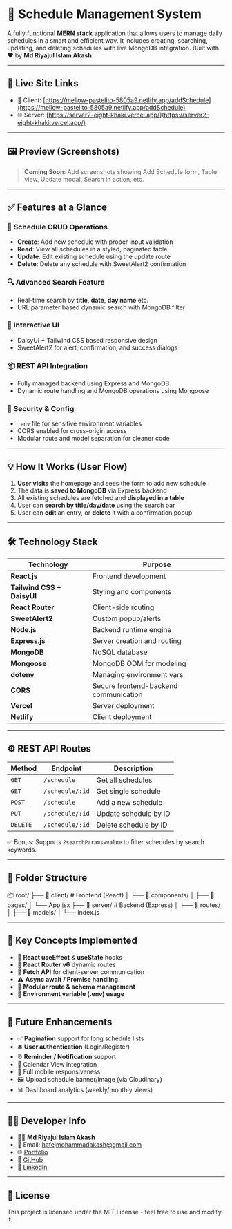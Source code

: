 # 📅 Schedule Management System

A fully functional **MERN stack** application that allows users to manage daily schedules in a smart and efficient way. It includes creating, searching, updating, and deleting schedules with live MongoDB integration. Built with ❤️ by **Md Riyajul Islam Akash**.

---

## 🔗 Live Site Links

- 🚀 Client: [https://mellow-pastelito-5805a9.netlify.app/addSchedule](https://mellow-pastelito-5805a9.netlify.app/addSchedule)
- 🌐 Server: [https://server2-eight-khaki.vercel.app/](https://server2-eight-khaki.vercel.app/)

---

## 🖼️ Preview (Screenshots)

> **Coming Soon**: Add screenshots showing Add Schedule form, Table view, Update modal, Search in action, etc.

---

## ✅ Features at a Glance

### 📝 Schedule CRUD Operations
- **Create**: Add new schedule with proper input validation
- **Read**: View all schedules in a styled, paginated table
- **Update**: Edit existing schedule using the update route
- **Delete**: Delete any schedule with SweetAlert2 confirmation

### 🔍 Advanced Search Feature
- Real-time search by **title**, **date**, **day name** etc.
- URL parameter based dynamic search with MongoDB filter

### 💬 Interactive UI
- DaisyUI + Tailwind CSS based responsive design
- SweetAlert2 for alert, confirmation, and success dialogs

### 📦 REST API Integration
- Fully managed backend using Express and MongoDB
- Dynamic route handling and MongoDB operations using Mongoose

### 🔐 Security & Config
- `.env` file for sensitive environment variables
- CORS enabled for cross-origin access
- Modular route and model separation for cleaner code

---

## 💡 How It Works (User Flow)

1. **User visits** the homepage and sees the form to add new schedule
2. The data is **saved to MongoDB** via Express backend
3. All existing schedules are fetched and **displayed in a table**
4. User can **search by title/day/date** using the search bar
5. User can **edit** an entry, or **delete** it with a confirmation popup

---

## 🛠️ Technology Stack

| Technology    | Purpose                  |
|---------------|---------------------------|
| **React.js**  | Frontend development     |
| **Tailwind CSS + DaisyUI** | Styling and components |
| **React Router** | Client-side routing    |
| **SweetAlert2** | Custom popup/alerts     |
| **Node.js**   | Backend runtime engine    |
| **Express.js**| Server creation and routing |
| **MongoDB**   | NoSQL database            |
| **Mongoose**  | MongoDB ODM for modeling  |
| **dotenv**    | Managing environment vars |
| **CORS**      | Secure frontend-backend communication |
| **Vercel**    | Server deployment         |
| **Netlify**   | Client deployment         |

---

## ⚙️ REST API Routes

| Method | Endpoint                  | Description             |
|--------|---------------------------|-------------------------|
| `GET`  | `/schedule`               | Get all schedules       |
| `GET`  | `/schedule/:id`           | Get single schedule     |
| `POST` | `/schedule`               | Add a new schedule      |
| `PUT`  | `/schedule/:id`           | Update schedule by ID   |
| `DELETE`| `/schedule/:id`          | Delete schedule by ID   |

✅ Bonus: Supports `?searchParams=value` to filter schedules by search keywords.

---

## 📁 Folder Structure
📦 root/
├── 📁 client/ # Frontend (React)
│ ├── 📁 components/
│ ├── 📁 pages/
│ └── App.jsx
├── 📁 server/ # Backend (Express)
│ ├── 📁 routes/
│ ├── 📁 models/
│ └── index.js



---

## 🧠 Key Concepts Implemented

- 🔁 **React useEffect** & **useState** hooks
- 🔗 **React Router v6** dynamic routes
- 📡 **Fetch API** for client-server communication
- ⚠️ **Async await / Promise handling**
- 📂 **Modular route & schema management**
- 🔐 **Environment variable (.env) usage**

---

## 🔮 Future Enhancements

- ✅ **Pagination** support for long schedule lists
- 🛎️ **User authentication** (Login/Register)
- ⏰ **Reminder / Notification** support
- 📆 Calendar View integration
- 📱 Full mobile responsiveness
- 🖼️ Upload schedule banner/image (via Cloudinary)
- 📊 Dashboard analytics (weekly/monthly views)

---

## 👨‍💻 Developer Info

- 🧑‍💻 **Md Riyajul Islam Akash**
- 📧 Email: hafejmohammadakash@gmail.com
- 🌐 [Portfolio](https://mdriyajulislamakash11.github.io/My-Portfolio/)
- 🔗 [GitHub](https://github.com/mdriyajulislamakash11)
- 🔗 [LinkedIn](https://www.linkedin.com/in/mdriyajulislam/)

---

## 📜 License

This project is licensed under the MIT License - feel free to use and modify it.



